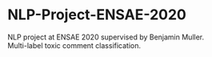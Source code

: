 # NLP-Project-ENSAE-2020

 NLP project at ENSAE 2020 supervised by Benjamin Muller.\
 Multi-label toxic comment classification.